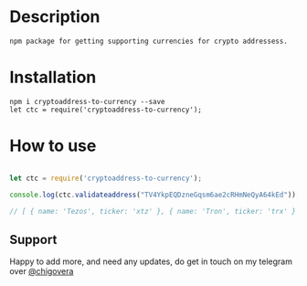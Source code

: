 # Description
    npm package for getting supporting currencies for crypto addressess.
# Installation

    npm i cryptoaddress-to-currency --save
    let ctc = require('cryptoaddress-to-currency');
    
# How to use
    
```js

let ctc = require('cryptoaddress-to-currency');

console.log(ctc.validateaddress("TV4YkpEQDzneGqsm6ae2cRHmNeQyA64kEd"));

// [ { name: 'Tezos', ticker: 'xtz' }, { name: 'Tron', ticker: 'trx' } ]

```
## Support

Happy to add more, and need any updates, do get in touch on my telegram over [@chigovera](https://t.me/chigovera)
